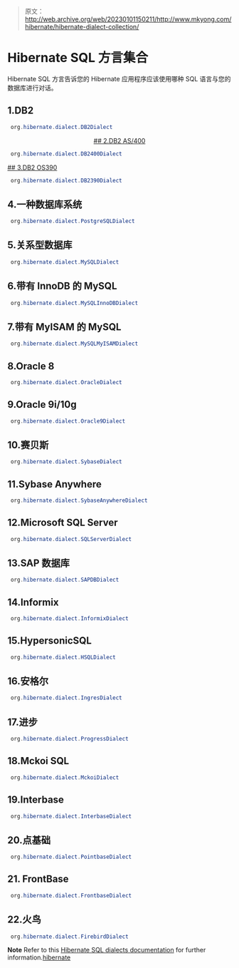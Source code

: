 > 原文：<http://web.archive.org/web/20230101150211/http://www.mkyong.com/hibernate/hibernate-dialect-collection/>

# Hibernate SQL 方言集合

Hibernate SQL 方言告诉您的 Hibernate 应用程序应该使用哪种 SQL 语言与您的数据库进行对话。

## 1.DB2

```java
 org.hibernate.dialect.DB2Dialect 
```

 <ins class="adsbygoogle" style="display:block; text-align:center;" data-ad-format="fluid" data-ad-layout="in-article" data-ad-client="ca-pub-2836379775501347" data-ad-slot="6894224149">## 2.DB2 AS/400

```java
 org.hibernate.dialect.DB2400Dialect 
```

 <ins class="adsbygoogle" style="display:block" data-ad-client="ca-pub-2836379775501347" data-ad-slot="8821506761" data-ad-format="auto" data-ad-region="mkyongregion">## 3.DB2 OS390

```java
 org.hibernate.dialect.DB2390Dialect 
```

## 4.一种数据库系统

```java
 org.hibernate.dialect.PostgreSQLDialect 
```

## 5.关系型数据库

```java
 org.hibernate.dialect.MySQLDialect 
```

## 6.带有 InnoDB 的 MySQL

```java
 org.hibernate.dialect.MySQLInnoDBDialect 
```

## 7.带有 MyISAM 的 MySQL

```java
 org.hibernate.dialect.MySQLMyISAMDialect 
```

## 8.Oracle 8

```java
 org.hibernate.dialect.OracleDialect 
```

## 9.Oracle 9i/10g

```java
 org.hibernate.dialect.Oracle9Dialect 
```

## 10.赛贝斯

```java
 org.hibernate.dialect.SybaseDialect 
```

## 11.Sybase Anywhere

```java
 org.hibernate.dialect.SybaseAnywhereDialect 
```

## 12.Microsoft SQL Server

```java
 org.hibernate.dialect.SQLServerDialect 
```

## 13.SAP 数据库

```java
 org.hibernate.dialect.SAPDBDialect 
```

## 14.Informix

```java
 org.hibernate.dialect.InformixDialect 
```

## 15.HypersonicSQL

```java
 org.hibernate.dialect.HSQLDialect 
```

## 16.安格尔

```java
 org.hibernate.dialect.IngresDialect 
```

## 17.进步

```java
 org.hibernate.dialect.ProgressDialect 
```

## 18.Mckoi SQL

```java
 org.hibernate.dialect.MckoiDialect 
```

## 19.Interbase

```java
 org.hibernate.dialect.InterbaseDialect 
```

## 20.点基础

```java
 org.hibernate.dialect.PointbaseDialect 
```

## 21\. FrontBase

```java
 org.hibernate.dialect.FrontbaseDialect 
```

## 22.火鸟

```java
 org.hibernate.dialect.FirebirdDialect 
```

**Note**
Refer to this [Hibernate SQL dialects documentation](http://web.archive.org/web/20190217195130/http://docs.jboss.org/hibernate/core/3.6/reference/en-US/html/session-configuration.html#configuration-optional-dialects) for further information.[hibernate](http://web.archive.org/web/20190217195130/http://www.mkyong.com/tag/hibernate/)







